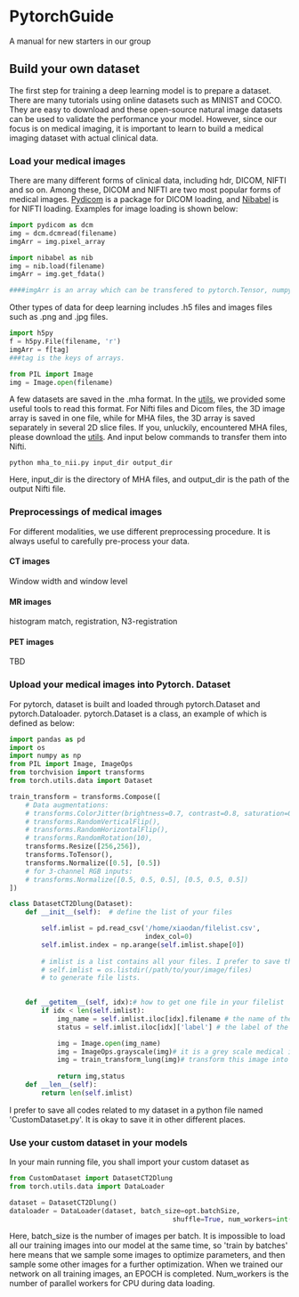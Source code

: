 # PytorchGuide

A manual for new starters in our group



## Build your own dataset

The first step for training a deep learning model is to prepare a dataset. There are many tutorials using online datasets such as MINIST and COCO. They are easy to download and these open-source natural image datasets can be used to validate the performance your model. However, since our focus is on medical imaging, it is important to learn to build a medical imaging dataset with actual clinical data. 

### Load your medical images

There are many different forms of clinical data, including hdr, DICOM, NIFTI and so on. Among these, DICOM and NIFTI are two most popular forms of medical images. [Pydicom](https://github.com/pydicom/pydicom) is a package for DICOM loading, and [Nibabel](https://github.com/nipy/nibabel) is for NIFTI loading. Examples for image loading is shown below:

```python
import pydicom as dcm
img = dcm.dcmread(filename)
imgArr = img.pixel_array

import nibabel as nib
img = nib.load(filename)
imgArr = img.get_fdata()

####imgArr is an array which can be transfered to pytorch.Tensor, numpy.array, and pandas.Dataframe.
```

Other types of data for deep learning includes .h5 files and images files such as .png and .jpg files. 

```python
import h5py
f = h5py.File(filename, 'r')
imgArr = f[tag] 
###tag is the keys of arrays.

from PIL import Image
img = Image.open(filename)
```

A few datasets are saved in the .mha format. In the [utils](utils/), we provided some useful tools to read this format. For Nifti files and Dicom files, the 3D image array is saved in one file, while for MHA files, the 3D array is saved separately in several 2D slice files. If you, unluckily, encountered MHA files,  please download the [utils](utils/). And input below commands to transfer them into Nifti. 

```shell
python mha_to_nii.py input_dir output_dir
```

Here, input_dir is the directory of MHA files, and output_dir is the path of the output Nifti file.   



### Preprocessings of medical images

For different modalities, we use different preprocessing procedure. It is always useful to carefully pre-process your data.

#### CT images

Window width and window level

#### MR images

histogram match, registration, N3-registration

#### PET images

TBD



### Upload your medical images into Pytorch. Dataset

For pytorch, dataset is built and loaded through pytorch.Dataset and pytorch.Dataloader. pytorch.Dataset is a class, an example of which is defined as below:

```python
import pandas as pd
import os
import numpy as np
from PIL import Image, ImageOps
from torchvision import transforms
from torch.utils.data import Dataset

train_transform = transforms.Compose([
    # Data augmentations:
	# transforms.ColorJitter(brightness=0.7, contrast=0.8, saturation=0.8),
    # transforms.RandomVerticalFlip(),
    # transforms.RandomHorizontalFlip(),
    # transforms.RandomRotation(10),
    transforms.Resize([256,256]),
    transforms.ToTensor(),
    transforms.Normalize([0.5], [0.5])
    # for 3-channel RGB inputs:
    # transforms.Normalize([0.5, 0.5, 0.5], [0.5, 0.5, 0.5])
])

class DatasetCT2Dlung(Dataset):
    def __init__(self):  # define the list of your files

        self.imlist = pd.read_csv('/home/xiaodan/filelist.csv',
                                  index_col=0)
        self.imlist.index = np.arange(self.imlist.shape[0])
        
		# imlist is a list contains all your files. I prefer to save them in a csv file. It is also okay to use:
        # self.imlist = os.listdir(/path/to/your/image/files)
        # to generate file lists. 
        

    def __getitem__(self, idx):# how to get one file in your filelist
        if idx < len(self.imlist):
            img_name = self.imlist.iloc[idx].filename # the name of the image file
            status = self.imlist.iloc[idx]['label'] # the label of the image file

            img = Image.open(img_name)
            img = ImageOps.grayscale(img)# it is a grey scale medical image, so we only need one color channel
            img = train_transform_lung(img)# transform this image into pytorch.Tensor
            
            return img,status
    def __len__(self):
    	return len(self.imlist)
```

I prefer to save all codes related to my dataset in a python file named 'CustomDataset.py'. It is okay to save it in other different places. 



### Use your custom dataset in your models

In your main running file, you shall import your custom dataset as 

``` python
from CustomDataset import DatasetCT2Dlung
from torch.utils.data import DataLoader

dataset = DatasetCT2Dlung()
dataloader = DataLoader(dataset, batch_size=opt.batchSize,
                                         shuffle=True, num_workers=int(opt.workers))

```

Here, batch_size is the number of images per batch. It is impossible to load all our training images into our model at the same time, so 'train by batches' here means that we sample some images to optimize parameters, and then sample some other images for a further optimization. When we trained our network on all training images, an EPOCH is completed.  Num_workers is the number of parallel workers for CPU during data loading. 











